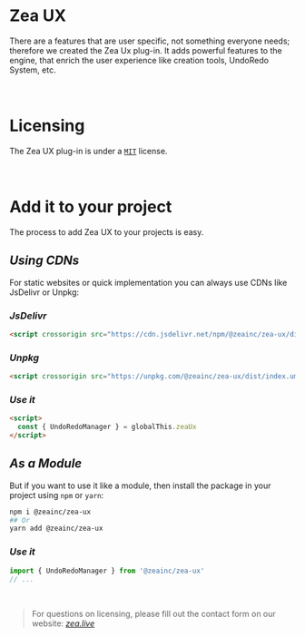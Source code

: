 # Zea UX
There are a features that are user specific, not something everyone needs; therefore we created the Zea Ux plug-in. It adds powerful features to the engine, that enrich the user experience like creation tools, UndoRedo System, etc.
</br>
</br>
</br>

# Licensing
The Zea UX plug-in is under a [`MIT`](https://en.wikipedia.org/wiki/MIT_License) license.
</br>
</br>
</br>

# Add it to your project
The process to add Zea UX to your projects is easy. 

## *Using CDNs*
For static websites or quick implementation you can always use CDNs like JsDelivr or Unpkg:

### *JsDelivr*
```html
<script crossorigin src="https://cdn.jsdelivr.net/npm/@zeainc/zea-ux/dist/index.umd.min.js"></script>
```
### *Unpkg*
```html
<script crossorigin src="https://unpkg.com/@zeainc/zea-ux/dist/index.umd.js"></script>
```
### *Use it*
```html
<script>
  const { UndoRedoManager } = globalThis.zeaUx
</script>
```

## *As a Module*
But if you want to use it like a module, then install the package in your project using `npm` or `yarn`:

```bash
npm i @zeainc/zea-ux
## Or
yarn add @zeainc/zea-ux
```

### *Use it*
```javascript
import { UndoRedoManager } from '@zeainc/zea-ux'
// ...
```
</br>

> For questions on licensing, please fill out the contact form on our website: [_zea.live_](https://www.zea.live/contact-us)
